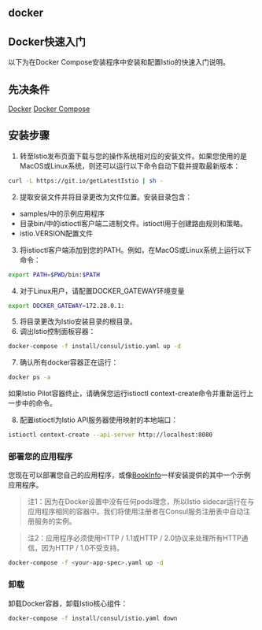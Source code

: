 ## docker

## Docker快速入门
以下为在Docker Compose安装程序中安装和配置Istio的快速入门说明。

## 先决条件
[Docker](https://docs.docker.com/install/)
[Docker Compose](https://docs.docker.com/compose/install/)

## 安装步骤

1. 转至Istio发布页面下载与您的操作系统相对应的安装文件。如果您使用的是MacOS或Linux系统，则还可以运行以下命令自动下载并提取最新版本：
```bash
curl -L https://git.io/getLatestIstio | sh -
```

2. 提取安装文件并将目录更改为文件位置。安装目录包含：
- samples/中的示例应用程序
- 目录bin/中的istioctl客户端二进制文件。istioctl用于创建路由规则和策略。
- istio.VERSION配置文件

3. 将istioctl客户端添加到您的PATH。例如，在MacOS或Linux系统上运行以下命令：
```bash
export PATH=$PWD/bin:$PATH
```
4. 对于Linux用户，请配置DOCKER_GATEWAY环境变量
```bash
export DOCKER_GATEWAY=172.28.0.1:
```
5. 将目录更改为Istio安装目录的根目录。
6. 调出Istio控制面板容器：
```bash
docker-compose -f install/consul/istio.yaml up -d
```
7. 确认所有docker容器正在运行：
```bash
docker ps -a
```
如果Istio Pilot容器终​​止，请确保您运行istioctl context-create命令并重新运行上一步中的命令。

8. 配置istioctl为Istio API服务器使用映射的本地端口：
```bash
istioctl context-create --api-server http://localhost:8080
```

### 部署您的应用程序
您现在可以部署您自己的应用程序，或像[BookInfo](https://istio.io/docs/guides/bookinfo.html)一样安装提供的其中一个示例应用程序。

>注1：因为在Docker设置中没有任何pods理念，所以Istio sidecar运行在与应用程序相同的容器中。我们将使用注册者在Consul服务注册表中自动注册服务的实例。

>注2：应用程序必须使用HTTP / 1.1或HTTP / 2.0协议来处理所有HTTP通信，因为HTTP / 1.0不受支持。

```bash
docker-compose -f <your-app-spec>.yaml up -d
```

### 卸载
卸载Docker容器，卸载Istio核心组件：
```bash
docker-compose -f install/consul/istio.yaml down
```